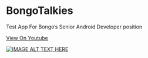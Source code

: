 # BongoTalkies
Test App For Bongo’s Senior Android Developer position

[View On Youtube](https://www.youtube.com/shorts/Mw0fzlWlp88)

[![IMAGE ALT TEXT HERE](https://img.youtube.com/vi/Mw0fzlWlp88/0.jpg)](https://www.youtube.com/shorts/Mw0fzlWlp88)

